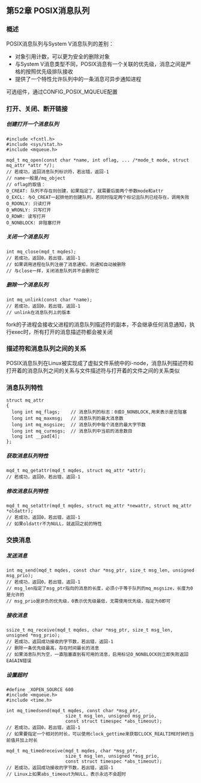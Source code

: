 ## 第52章 POSIX消息队列

### 概述

POSIX消息队列与System V消息队列的差别：

* 对象引用计数，可以更为安全的删除对象
* 与System V消息类型不同，POSIX消息有一个关联的优先级，消息之间是严格的按照优先级排队接收
* 提供了一个特性允许队列中的一条消息可异步通知进程

可选组件，通过CONFIG_POSIX_MQUEUE配置

### 打开、关闭、断开链接

##### 创建打开一个消息队列

```
#include <fcntl.h>
#include <sys/stat.h>
#include <mqueue.h>

mqd_t mq_open(const char *name, int oflag, ... /*mode_t mode, struct mq_attr *attr */);
// 若成功，返回消息队列标识符，若出错，返回-1
// name一般是/mq_object
// oflag的取值：
O_CREAT: 队列不存在则创建，如果指定了，就需要后面两个参数mode和attr
O_EXCL: 与O_CREAT一起排他的创建队列，若同时指定两个标记且队列已经存在，调用失败
O_RDONLY: 只读打开
O_WRONLY: 只写打开
O_RDWR: 读写打开
O_NONBLOCK: 非阻塞打开
```

##### 关闭一个消息队列

```
int mq_close(mqd_t mqdes);
// 若成功，返回0，若出错，返回-1
// 如果调用进程在队列注册了消息通知，则通知自动被删除
// 与close一样，关闭消息队列并不会删除它
```

##### 删除一个消息队列

```
int mq_unlink(const char *name);
// 若成功，返回0，若出错，返回-1
// unlink在消息队列上的版本
```

fork的子进程会接收父进程的消息队列描述符的副本，不会继承任何消息通知，执行exec时，所有打开的消息描述符都会被关闭

### 描述符和消息队列之间的关系

POSIX消息队列在Linux被实现成了虚拟文件系统中的i-node，消息队列描述符和打开着的消息队列之间的关系与文件描述符与打开着的文件之间的关系类似

### 消息队列特性

```
struct mq_attr
{
  long int mq_flags;    // 消息队列的标志：0或O_NONBLOCK,用来表示是否阻塞 
  long int mq_maxmsg;   // 消息队列的最大消息数
  long int mq_msgsize;  // 消息队列中每个消息的最大字节数
  long int mq_curmsgs;  // 消息队列中当前的消息数目
  long int __pad[4];
};
```

##### 获取消息队列特性

```
mqd_t mq_getattr(mqd_t mqdes, struct mq_attr *attr);
// 若成功，返回0，若出错，返回-1
```

##### 修改消息队列特性

```
mqd_t mq_setattr(mqd_t mqdes, struct mq_attr *newattr, struct mq_attr *oldattr);
// 若成功，返回0，若出错，返回-1
// 如果oldattr不为NULL，就返回之前的特性
```

### 交换消息

##### 发送消息

```
int mq_send(mqd_t mqdes, const char *msg_ptr, size_t msg_len, unsigned msg_prio);
// 若成功，返回0，若出错，返回-1
// msg_len指定了msg_ptr指向的消息的长度，必须小于等于队列的mq_msgsize，长度为0是允许的
// msg_prio是非负的优先级，0表示优先级最低，无需使用优先级，指定为0即可
```

##### 接收消息

```
ssize_t mq_receive(mqd_t mqdes, char *msg_ptr, size_t msg_len, unsigned *msg_prio);
// 若成功，返回成功接收的字节数，若出错，返回-1
// 删除一条优先级最高，存在时间最长的消息
// 如果消息队列为空，一直阻塞直到有可用的消息，启用标记O_NONBLOCK则立即失败返回EAGAIN错误
```

##### 设置超时

```
#define _XOPEN_SOURCE 600
#include <mqueue.h>
#include <time.h>

int mq_timedsend(mqd_t mqdes, const char *msg_ptr,
                      size_t msg_len, unsigned msg_prio,
                      const struct timespec *abs_timeout);
// 若成功，返回0，若出错，返回-1
// 如果要指定一个相对的时长，可以使用clock_gettime来获取CLOCK_REALTIME时钟的当前值并加上时长
 
mqd_t mq_timedreceive(mqd_t mqdes, char *msg_ptr,
                      size_t msg_len, unsigned *msg_prio,
                      const struct timespec *abs_timeout);
// 若成功，返回成功接收的字节数，若出错，返回-1
// Linux上如果abs_timeout为NULL，表示永远不会超时
```



